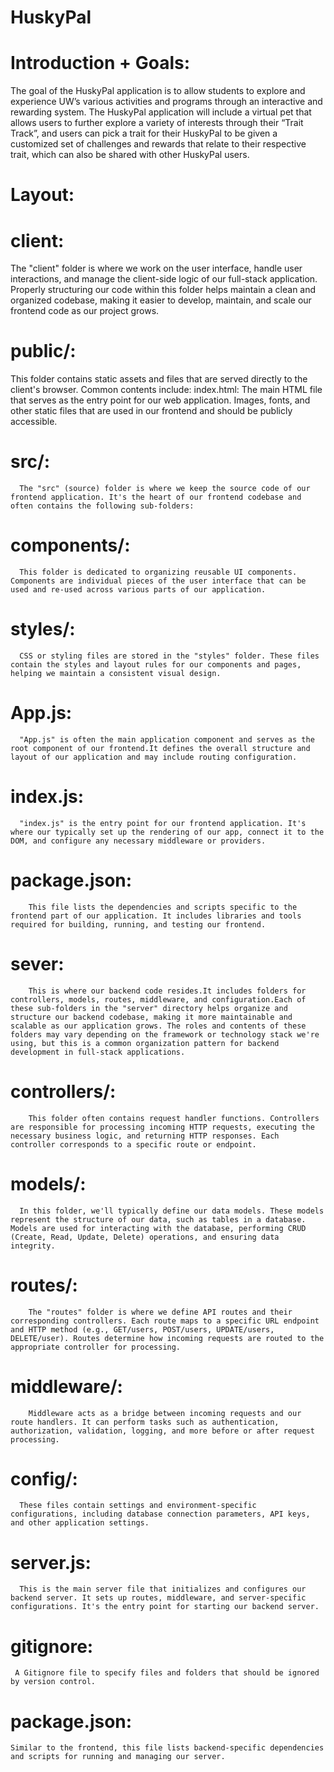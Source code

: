 # HuskyPal

# Introduction + Goals:
The goal of the HuskyPal application is to allow students to explore and experience UW’s various activities and programs through an interactive and rewarding system. The HuskyPal application will include a virtual pet that allows users to further explore a variety of interests through their “Trait Track”, and users can pick a trait for their HuskyPal to be given a customized set of challenges and rewards that relate to their respective trait, which can also be shared with other HuskyPal users.

# Layout:

# client:
The "client" folder is where we work on the user interface, handle user interactions, and manage the client-side logic of our full-stack application. Properly structuring our code within this folder helps maintain a clean and organized codebase, making it easier to develop, maintain, and scale our frontend code as our project grows.
# public/:
This folder contains static assets and files that are served directly to the client's browser. Common contents include:
index.html: The main HTML file that serves as the entry point for our web application.
Images, fonts, and other static files that are used in our frontend and should be publicly accessible.

  # src/:
      The "src" (source) folder is where we keep the source code of our frontend application. It's the heart of our frontend codebase and often contains the following sub-folders:

  # components/:
      This folder is dedicated to organizing reusable UI components. Components are individual pieces of the user interface that can be used and re-used across various parts of our application.

  # styles/:
      CSS or styling files are stored in the "styles" folder. These files contain the styles and layout rules for our components and pages, helping we maintain a consistent visual design.

  # App.js:
      "App.js" is often the main application component and serves as the root component of our frontend.It defines the overall structure and layout of our application and may include routing configuration.

  # index.js:
      "index.js" is the entry point for our frontend application. It's where our typically set up the rendering of our app, connect it to the DOM, and configure any necessary middleware or providers.

  # package.json:
        This file lists the dependencies and scripts specific to the frontend part of our application. It includes libraries and tools required for building, running, and testing our frontend.

  # sever:
        This is where our backend code resides.It includes folders for controllers, models, routes, middleware, and configuration.Each of these sub-folders in the "server" directory helps organize and structure our backend codebase, making it more maintainable and scalable as our application grows. The roles and contents of these folders may vary depending on the framework or technology stack we're using, but this is a common organization pattern for backend development in full-stack applications.

  # controllers/:
        This folder often contains request handler functions. Controllers are responsible for processing incoming HTTP requests, executing the necessary business logic, and returning HTTP responses. Each controller corresponds to a specific route or endpoint.

  # models/:
      In this folder, we'll typically define our data models. These models represent the structure of our data, such as tables in a database. Models are used for interacting with the database, performing CRUD (Create, Read, Update, Delete) operations, and ensuring data integrity.

  # routes/:
        The "routes" folder is where we define API routes and their corresponding controllers. Each route maps to a specific URL endpoint and HTTP method (e.g., GET/users, POST/users, UPDATE/users, DELETE/user). Routes determine how incoming requests are routed to the appropriate controller for processing.

  # middleware/:
        Middleware acts as a bridge between incoming requests and our route handlers. It can perform tasks such as authentication, authorization, validation, logging, and more before or after request processing.

  # config/:
      These files contain settings and environment-specific configurations, including database connection parameters, API keys, and other application settings.

  # server.js:
      This is the main server file that initializes and configures our backend server. It sets up routes, middleware, and server-specific configurations. It's the entry point for starting our backend server.

# gitignore:
     A Gitignore file to specify files and folders that should be ignored by version control.

# package.json:
    Similar to the frontend, this file lists backend-specific dependencies and scripts for running and managing our server.




